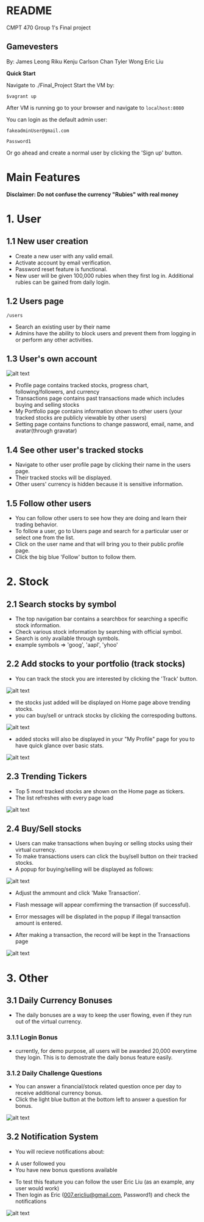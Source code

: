 # README

CMPT 470 Group 1's Final project

## Gamevesters

By:
    James Leong
    Riku Kenju
    Carlson Chan
    Tyler Wong
    Eric Liu

**Quick Start**

Navigate to ./Final_Project
Start the VM by:

```
$vagrant up
```

After VM is running go to your browser and navigate to ```localhost:8080```

You can login as the default admin user:
```
fakeadminUser@gmail.com
```

```
Password1
```

Or go ahead and create a normal user by clicking the 'Sign up' button.


# Main Features
**Disclaimer: Do not confuse the currency "Rubies" with real money**


# 1. User

## 1.1 New user creation

- Create a new user with any valid email.
- Activate account by email verification.
- Password reset feature is functional.
- New user will be given 100,000 rubies when they first log in. Additional rubies can be gained from daily login.

## 1.2 Users page
```
/users
```

- Search an existing user by their name
- Admins have the ability to block users and prevent them from logging in or perform any other activities.

## 1.3 User's own account

![alt text][profile-dropdown]


- Profile page contains tracked stocks, progress chart, following/followers, and currency
- Transactions page contains past transactions made which includes buying and selling stocks
- My Portfolio page contains information shown to other users (your tracked stocks are publicly viewable by other users)
- Setting page contains functions to change password, email, name, and avatar(through gravatar)

## 1.4 See other user's tracked stocks

- Navigate to other user profile page by clicking their name in the users page.
- Their tracked stocks will be displayed.
- Other users' currency is hidden because it is sensitive information.

## 1.5 Follow other users
- You can follow other users to see how they are doing and learn their trading behavior.
- To follow a user, go to Users page and search for a particular user or select one from the list.
- Click on the user name and that will bring you to their public profile page.
- Click the big blue 'Follow' button to follow them.

# 2. Stock

## 2.1 Search stocks by symbol

- The top navigation bar contains a searchbox for searching a specific stock information.
- Check various stock information by searching with official symbol.
- Search is only available through symbols.
- example symbols => 'goog', 'aapl', 'yhoo'

## 2.2 Add stocks to your portfolio (track stocks)

- You can track the stock you are interested by clicking the 'Track' button.

![alt text][track-tut]


- the stocks just added will be displayed on Home page above trending stocks.
- you can buy/sell or untrack stocks by clicking the correspoding buttons.

![alt text][tracked-home]


- added stocks will also be displayed in your "My Profile" page for you to have quick glance over basic stats.

![alt text][tracked-profile]


## 2.3 Trending Tickers

- Top 5 most tracked stocks are shown on the Home page as tickers.
- The list refreshes with every page load

![alt text][trending]


## 2.4 Buy/Sell stocks
- Users can make transactions when buying or selling stocks using their virtual currency.
- To make transactions users can click the buy/sell button on their tracked stocks.
- A popup for buying/selling will be displayed as follows:

![alt text][transaction]


- Adjust the ammount and click 'Make Transaction'.
- Flash message will appear comfirming the transaction (if successful).
- Error messages will be displated in the popup if illegal transaction amount is entered.

- After making a transaction, the record will be kept in the Transactions page

![alt text][history]

# 3. Other

## 3.1 Daily Currency Bonuses

- The daily bonuses are a way to keep the user flowing, even if they run out of the virtual currency.

### 3.1.1 Login Bonus

- currently, for demo purpose, all users will be awarded 20,000 everytime they login. This is to demostrate the daily bonus feature easily.

### 3.1.2 Daily Challenge Questions

- You can answer a financial/stock related question once per day to receive additional currency bonus.
- Click the light blue button at the bottom left to answer a question for bonus.


![alt text][question-button]

## 3.2 Notification System

- You will recieve notifications about:
* A user followed you
* You have new bonus questions available

- To test this feature you can follow the user Eric Liu (as an example, any user would work)
- Then login as Eric (007.ericliu@gmail.com, Password1) and check the notifications

![alt text][notification]


[notification]: https://raw.githubusercontent.com/KenRiku/cmpt470_personal/master/notif.png "notification 1"
[question-button]: https://raw.githubusercontent.com/KenRiku/cmpt470_personal/master/question%20but.png "questions 1"
[history]: https://raw.githubusercontent.com/KenRiku/cmpt470_personal/master/trans.png "history 1"
[transaction]: https://raw.githubusercontent.com/KenRiku/cmpt470_personal/master/Screen%20Shot%202016-12-05%20at%203.05.03%20PM.png "buy sell popup 1"
[profile-dropdown]: https://raw.githubusercontent.com/KenRiku/cmpt470_personal/master/pro.png "account dropdown 1"
[track-tut]: https://raw.githubusercontent.com/KenRiku/cmpt470_personal/master/track.png "Track Stock Button 1"
[tracked-home]: https://raw.githubusercontent.com/KenRiku/cmpt470_personal/master/Screen%20Shot%202016-12-05%20at%202.25.44%20PM.png "Home with Tracked stock 1"
[tracked-profile]:https://raw.githubusercontent.com/KenRiku/cmpt470_personal/master/Screen%20Shot%202016-12-05%20at%202.31.02%20PM.png "Profile with tracked stock 1"
[trending]: https://raw.githubusercontent.com/KenRiku/cmpt470_personal/master/trending.png "trending tickers 1"
